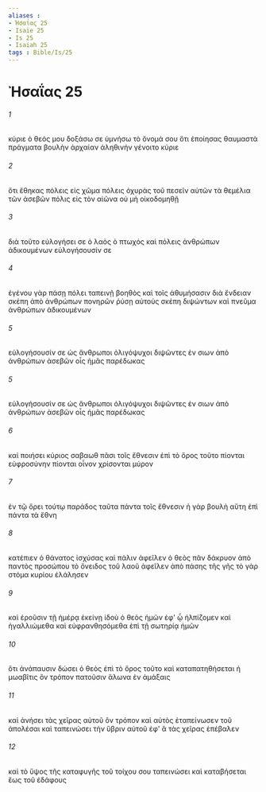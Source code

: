 ```yaml
---
aliases : 
- Ἠσαΐας 25
- Isaïe 25
- Is 25
- Isaiah 25
tags : Bible/Is/25
---
```


# Ἠσαΐας 25

###### 1
κύριε ὁ θεός μου δοξάσω σε ὑμνήσω τὸ ὄνομά σου ὅτι ἐποίησας θαυμαστὰ πράγματα βουλὴν ἀρχαίαν ἀληθινήν γένοιτο κύριε
###### 2
ὅτι ἔθηκας πόλεις εἰς χῶμα πόλεις ὀχυρὰς τοῦ πεσεῖν αὐτῶν τὰ θεμέλια τῶν ἀσεβῶν πόλις εἰς τὸν αἰῶνα οὐ μὴ οἰκοδομηθῇ
###### 3
διὰ τοῦτο εὐλογήσει σε ὁ λαὸς ὁ πτωχός καὶ πόλεις ἀνθρώπων ἀδικουμένων εὐλογήσουσίν σε
###### 4
ἐγένου γὰρ πάσῃ πόλει ταπεινῇ βοηθὸς καὶ τοῖς ἀθυμήσασιν διὰ ἔνδειαν σκέπη ἀπὸ ἀνθρώπων πονηρῶν ῥύσῃ αὐτούς σκέπη διψώντων καὶ πνεῦμα ἀνθρώπων ἀδικουμένων
###### 5
εὐλογήσουσίν σε ὡς ἄνθρωποι ὀλιγόψυχοι διψῶντες ἐν σιων ἀπὸ ἀνθρώπων ἀσεβῶν οἷς ἡμᾶς παρέδωκας
###### 5
εὐλογήσουσίν σε ὡς ἄνθρωποι ὀλιγόψυχοι διψῶντες ἐν σιων ἀπὸ ἀνθρώπων ἀσεβῶν οἷς ἡμᾶς παρέδωκας
###### 6
καὶ ποιήσει κύριος σαβαωθ πᾶσι τοῖς ἔθνεσιν ἐπὶ τὸ ὄρος τοῦτο πίονται εὐφροσύνην πίονται οἶνον χρίσονται μύρον
###### 7
ἐν τῷ ὄρει τούτῳ παράδος ταῦτα πάντα τοῖς ἔθνεσιν ἡ γὰρ βουλὴ αὕτη ἐπὶ πάντα τὰ ἔθνη
###### 8
κατέπιεν ὁ θάνατος ἰσχύσας καὶ πάλιν ἀφεῖλεν ὁ θεὸς πᾶν δάκρυον ἀπὸ παντὸς προσώπου τὸ ὄνειδος τοῦ λαοῦ ἀφεῖλεν ἀπὸ πάσης τῆς γῆς τὸ γὰρ στόμα κυρίου ἐλάλησεν
###### 9
καὶ ἐροῦσιν τῇ ἡμέρᾳ ἐκείνῃ ἰδοὺ ὁ θεὸς ἡμῶν ἐφ' ᾧ ἠλπίζομεν καὶ ἠγαλλιώμεθα καὶ εὐφρανθησόμεθα ἐπὶ τῇ σωτηρίᾳ ἡμῶν
###### 10
ὅτι ἀνάπαυσιν δώσει ὁ θεὸς ἐπὶ τὸ ὄρος τοῦτο καὶ καταπατηθήσεται ἡ μωαβῖτις ὃν τρόπον πατοῦσιν ἅλωνα ἐν ἁμάξαις
###### 11
καὶ ἀνήσει τὰς χεῖρας αὐτοῦ ὃν τρόπον καὶ αὐτὸς ἐταπείνωσεν τοῦ ἀπολέσαι καὶ ταπεινώσει τὴν ὕβριν αὐτοῦ ἐφ' ἃ τὰς χεῖρας ἐπέβαλεν
###### 12
καὶ τὸ ὕψος τῆς καταφυγῆς τοῦ τοίχου σου ταπεινώσει καὶ καταβήσεται ἕως τοῦ ἐδάφους
